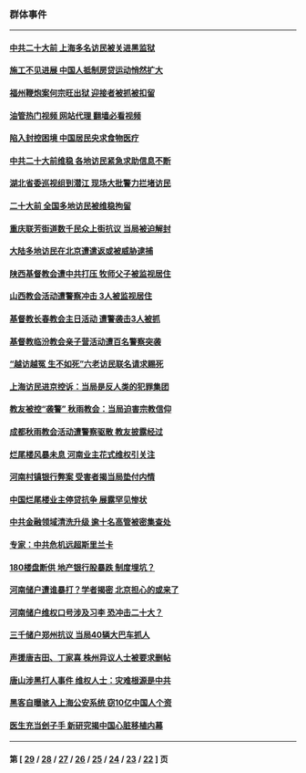 ### 群体事件
---
#### [中共二十大前 上海多名访民被关进黑监狱](../../pages/ncid279/n13829500.md?09250445) 
#### [施工不见进展 中国人抵制房贷运动悄然扩大](../../pages/ncid279/n13828435.md?09250445) 
#### [福州鞭炮案何宗旺出狱 迎接者被抓被扣留](../../pages/ncid279/n13824304.md?09250445) 
#### [油管热门视频 网站代理 翻墙必看视频](http://209.222.30.114:81/youtube.html?09250445)
#### [陷入封控困境 中国居民央求食物医疗](../../pages/ncid279/n13823589.md?09250445) 
#### [中共二十大前维稳 各地访民紧急求助信息不断](../../pages/ncid279/n13822888.md?09250445) 
#### [湖北省委巡视组到潜江 现场大批警力拦堵访民](../../pages/ncid279/n13820243.md?09250445) 
#### [二十大前 全国多地访民被维稳拘留](../../pages/ncid279/n13819431.md?09250445) 
#### [重庆联芳街道数千民众上街抗议 当局被迫解封](../../pages/ncid279/n13812220.md?09250445) 
#### [大陆多地访民在北京遭遣返或被威胁逮捕](../../pages/ncid279/n13812104.md?09250445) 
#### [陕西基督教会遭中共打压 牧师父子被监视居住](../../pages/ncid279/n13811611.md?09250445) 
#### [山西教会活动遭警察冲击 3人被监视居住](../../pages/ncid279/n13808966.md?09250445) 
#### [基督教长春教会主日活动 遭警袭击3人被抓](../../pages/ncid279/n13806935.md?09250445) 
#### [基督教临汾教会亲子营活动遭百名警察突袭](../../pages/ncid279/n13806527.md?09250445) 
#### [“越访越冤 生不如死”六老访民联名请求赐死](../../pages/ncid279/n13805907.md?09250445) 
#### [上海访民进京控诉：当局是反人类的犯罪集团](../../pages/ncid279/n13803858.md?09250445) 
#### [教友被控“袭警” 秋雨教会：当局迫害宗教信仰](../../pages/ncid279/n13803563.md?09250445) 
#### [成都秋雨教会活动遭警察驱散 教友披露经过](../../pages/ncid279/n13802541.md?09250445) 
#### [烂尾楼风暴未息 河南业主花式维权引关注](../../pages/ncid279/n13794519.md?09250445) 
#### [河南村镇银行弊案 受害者揭当局垫付内情](../../pages/ncid279/n13791990.md?09250445) 
#### [中国烂尾楼业主停贷抗争 展露罕见惨状](../../pages/ncid279/n13787794.md?09250445) 
#### [中共金融领域清洗升级 逾十名高管被密集查处](../../pages/ncid279/n13782694.md?09250445) 
#### [专家：中共危机远超斯里兰卡](../../pages/ncid279/n13782248.md?09250445) 
#### [180楼盘断供 地产银行股暴跌 制度埋坑？](../../pages/ncid279/n13780778.md?09250445) 
#### [河南储户遭谁暴打？学者揭密 北京担心的或来了](../../pages/ncid279/n13779407.md?09250445) 
#### [河南储户维权口号涉及习李 恐冲击二十大？](../../pages/ncid279/n13778148.md?09250445) 
#### [三千储户郑州抗议 当局40辆大巴车抓人](../../pages/ncid279/n13777593.md?09250445) 
#### [声援唐吉田、丁家喜 株州异议人士被要求删帖](../../pages/ncid279/n13775534.md?09250445) 
#### [唐山涉黑打人事件 维权人士：灾难根源是中共](../../pages/ncid279/n13773534.md?09250445) 
#### [黑客自曝骇入上海公安系统 窃10亿中国人个资](../../pages/ncid279/n13773395.md?09250445) 
#### [医生充当刽子手 新研究揭中国心脏移植内幕](../../pages/ncid279/n13772291.md?09250445) 

---
#### 第 [ [29](./29.md?09250445) / [28](./28.md?09250445) / [27](./27.md?09250445) / [26](./26.md?09250445) / [25](./25.md?09250445) / [24](./24.md?09250445) / [23](./23.md?09250445) / [22](./22.md?09250445) ] 页

